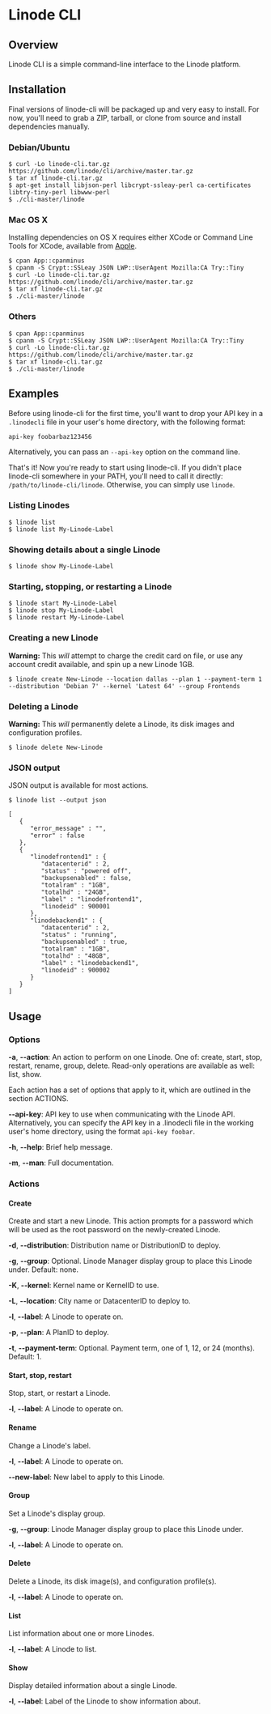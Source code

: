 Linode CLI
==========

## Overview

Linode CLI is a simple command-line interface to the Linode platform.

## Installation

Final versions of linode-cli will be packaged up and very easy to install. For now, you'll need to grab a ZIP, tarball, or clone from source and install dependencies manually.

### Debian/Ubuntu

```
$ curl -Lo linode-cli.tar.gz https://github.com/linode/cli/archive/master.tar.gz
$ tar xf linode-cli.tar.gz
$ apt-get install libjson-perl libcrypt-ssleay-perl ca-certificates libtry-tiny-perl libwww-perl
$ ./cli-master/linode
```

### Mac OS X

Installing dependencies on OS X requires either XCode or Command Line Tools for XCode, available from [Apple](https://developer.apple.com/xcode/).

```
$ cpan App::cpanminus
$ cpanm -S Crypt::SSLeay JSON LWP::UserAgent Mozilla:CA Try::Tiny
$ curl -Lo linode-cli.tar.gz https://github.com/linode/cli/archive/master.tar.gz
$ tar xf linode-cli.tar.gz
$ ./cli-master/linode
```

### Others

```
$ cpan App::cpanminus
$ cpanm -S Crypt::SSLeay JSON LWP::UserAgent Mozilla:CA Try::Tiny
$ curl -Lo linode-cli.tar.gz https://github.com/linode/cli/archive/master.tar.gz
$ tar xf linode-cli.tar.gz
$ ./cli-master/linode
```

## Examples

Before using linode-cli for the first time, you'll want to drop your API key in a `.linodecli` file in your user's home directory, with the following format:

```
api-key foobarbaz123456
```

Alternatively, you can pass an `--api-key` option on the command line.

That's it! Now you're ready to start using linode-cli. If you didn't place linode-cli somewhere in your PATH, you'll need to call it directly: `/path/to/linode-cli/linode`. Otherwise, you can simply use `linode`.

### Listing Linodes

```
$ linode list
$ linode list My-Linode-Label
```

### Showing details about a single Linode

```
$ linode show My-Linode-Label
```

### Starting, stopping, or restarting a Linode

```
$ linode start My-Linode-Label
$ linode stop My-Linode-Label
$ linode restart My-Linode-Label
```

### Creating a new Linode

**Warning:** This *will* attempt to charge the credit card on file, or use any account credit available, and spin up a new Linode 1GB.

```
$ linode create New-Linode --location dallas --plan 1 --payment-term 1 --distribution 'Debian 7' --kernel 'Latest 64' --group Frontends
```

### Deleting a Linode

**Warning:** This *will* permanently delete a Linode, its disk images and configuration profiles.

```
$ linode delete New-Linode
```

### JSON output

JSON output is available for most actions.

```
$ linode list --output json
```

```
[
   {
      "error_message" : "",
      "error" : false
   },
   {
      "linodefrontend1" : {
         "datacenterid" : 2,
         "status" : "powered off",
         "backupsenabled" : false,
         "totalram" : "1GB",
         "totalhd" : "24GB",
         "label" : "linodefrontend1",
         "linodeid" : 900001
      },
      "linodebackend1" : {
         "datacenterid" : 2,
         "status" : "running",
         "backupsenabled" : true,
         "totalram" : "1GB",
         "totalhd" : "48GB",
         "label" : "linodebackend1",
         "linodeid" : 900002
      }
   }
]
```

## Usage

### Options

**-a**, **--action**: An action to perform on one Linode. One of: create, start, stop, restart, rename, group, delete. Read-only operations are available as well: list, show.

Each action has a set of options that apply to it, which are outlined in the section ACTIONS.

**--api-key**: API key to use when communicating with the Linode API. Alternatively, you can specify the API key in a .linodecli file in the working user's home directory, using the format `api-key foobar`.

**-h**, **--help**: Brief help message.

**-m**, **--man**: Full documentation.

### Actions

#### Create

Create and start a new Linode. This action prompts for a password which will be used as the root password on the newly-created Linode.

**-d**, **--distribution**: Distribution name or DistributionID to deploy.

**-g**, **--group**: Optional. Linode Manager display group to place this Linode under. Default: none.

**-K**, **--kernel**: Kernel name or KernelID to use.

**-L**, **--location**: City name or DatacenterID to deploy to.

**-l**, **--label**: A Linode to operate on.

**-p**, **--plan**: A PlanID to deploy.

**-t**, **--payment-term**: Optional. Payment term, one of 1, 12, or 24 (months). Default: 1.

#### Start, stop, restart

Stop, start, or restart a Linode.

**-l**, **--label**: A Linode to operate on.

#### Rename

Change a Linode's label.

**-l**, **--label**: A Linode to operate on.

**--new-label**: New label to apply to this Linode.

#### Group

Set a Linode's display group.

**-g**, **--group**: Linode Manager display group to place this Linode under.

**-l**, **--label**: A Linode to operate on.

#### Delete

Delete a Linode, its disk image(s), and configuration profile(s).

**-l**, **--label**: A Linode to operate on.

#### List

List information about one or more Linodes.

**-l**, **--label**: A Linode to list.

#### Show

Display detailed information about a single Linode.

**-l**, **--label**: Label of the Linode to show information about.